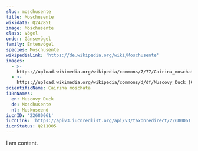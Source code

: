```yaml
---
slug: moschusente
title: Moschusente
wikidata: Q242851
image: Moschusente
class: Vögel
order: Gänsevögel
family: Entenvögel
species: Moschusente
wikipediaLink: 'https://de.wikipedia.org/wiki/Moschusente'
images:
  - >-
    https://upload.wikimedia.org/wikipedia/commons/7/77/Cairina_moschata_-Uarini,_Amazonas,_Brasil-8.jpg
  - >-
    https://upload.wikimedia.org/wikipedia/commons/d/df/Muscovy_Duck_(Cairina_moschata)_male_..._(48300537941).jpg
scientificName: Cairina moschata
i18nNames:
  en: Muscovy Duck
  de: Moschusente
  nl: Muskuseend
iucnID: '22680061'
iucnLink: 'https://apiv3.iucnredlist.org/api/v3/taxonredirect/22680061'
iucnStatus: Q211005
---
```


I am content.
